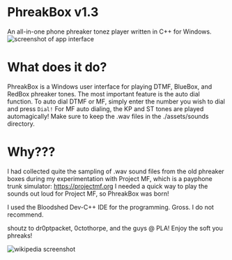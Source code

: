 # PhreakBox v1.3
An all-in-one phone phreaker tonez player written in C++ for Windows. 
![screenshot of app interface](https://github.com/elr0b0h0b0/PhreakBox/blob/main/screenshot.png "UI")

# What does it do?
PhreakBox is a Windows user interface for playing DTMF, BlueBox, and RedBox phreaker tones. The most important feature is the auto dial function. To auto dial DTMF or MF, simply enter the number you wish to dial and press `Dial!` For MF auto dialing, the KP and ST tones are played automagically! Make sure to keep the .wav files in the ./assets/sounds directory.

# Why???
I had collected quite the sampling of .wav sound files from the old phreaker boxes during my experimentation with Project MF, which is a payphone trunk simulator: 
https://projectmf.org
I needed a quick way to play the sounds out loud for Project MF, so PhreakBox was born!


I used the Bloodshed Dev-C++ IDE for the programming. Gross. I do not recommend.

shoutz to dr0ptpacket, 0ctothorpe, and the guys @ PLA! Enjoy the soft you phreaks!

![wikipedia screenshot](https://github.com/elr0b0h0b0/PhreakBox/blob/main/phreakipedia.jpg "phreakipedia")
